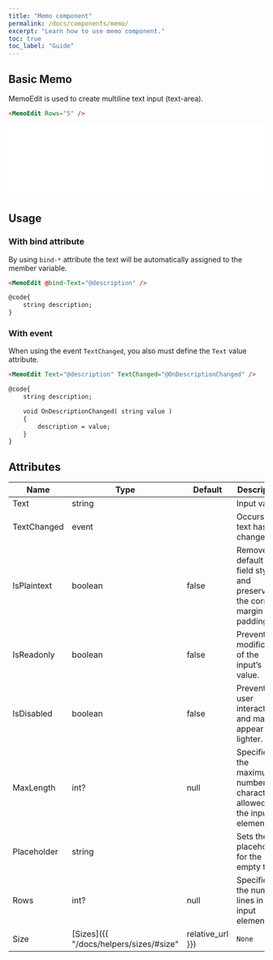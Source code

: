 ```yaml
---
title: "Memo component"
permalink: /docs/components/memo/
excerpt: "Learn how to use memo component."
toc: true
toc_label: "Guide"
---
```


## Basic Memo

MemoEdit is used to create multiline text input (text-area).

```html
<MemoEdit Rows="5" />
```

<iframe src="/examples/forms/memo/" frameborder="0" scrolling="no" style="width:100%;height:143px;"></iframe>

## Usage

### With bind attribute

By using `bind-*` attribute the text will be automatically assigned to the member variable.

```html
<MemoEdit @bind-Text="@description" />

@code{
    string description;
}
```

### With event

When using the event `TextChanged`, you also must define the `Text` value attribute.

```html
<MemoEdit Text="@description" TextChanged="@OnDescriptionChanged" />

@code{
    string description;

    void OnDescriptionChanged( string value )
    {
        description = value;
    }
}
```

## Attributes

| Name        | Type                                                         | Default | Description                                                                                          |
|-------------|--------------------------------------------------------------|---------|------------------------------------------------------------------------------------------------------|
| Text        | string                                                       |         | Input value.                                                                                         |
| TextChanged | event                                                        |         | Occurs after text has changed.                                                                       |
| IsPlaintext | boolean                                                      | false   | Remove the default form field styling and preserve the correct margin and padding.                   |
| IsReadonly  | boolean                                                      | false   | Prevents modification of the input’s value.                                                          |
| IsDisabled  | boolean                                                      | false   | Prevents user interactions and make it appear lighter.                                               |
| MaxLength   | int?                                                         | null    | Specifies the maximum number of characters allowed in the input element.                             |
| Placeholder | string                                                       |         | Sets the placeholder for the empty text.                                                             |
| Rows        | int?                                                         | null    | Specifies the number lines in the input element.                                                     |
| Size        | [Sizes]({{ "/docs/helpers/sizes/#size" | relative_url }})    | `None`  | Component size variations.                                                                           |